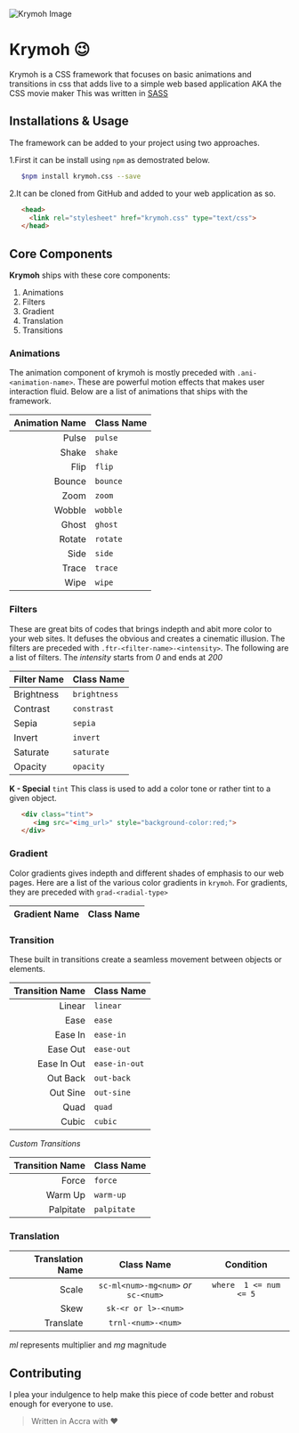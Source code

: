 ![Krymoh Image](https://github.com/mcofie/krymoh/blob/master/image.png)

# Krymoh :wink:
Krymoh is a CSS framework that focuses on basic animations and transitions in css that adds live to a simple web based application AKA the CSS movie maker This was written in [SASS](http://sass-lang.com/)


## Installations & Usage
The framework can be added to your project using two approaches. 


1.First it can be install using `npm` as demostrated below. 
   ```bash
      $npm install krymoh.css --save
   ```


2.It can be cloned from GitHub and added to your web application as so. 
   ```html 
      <head>
        <link rel="stylesheet" href="krymoh.css" type="text/css">
      </head>
   ```


## Core Components 
__Krymoh__ ships with these core components: 
1. Animations
2. Filters
3. Gradient
4. Translation
5. Transitions


### Animations
The animation component of krymoh is mostly preceded with `.ani-<animation-name>`. These are powerful motion effects that makes user interaction fluid.
Below are a list of animations that ships with the framework.

| Animation Name | Class Name   |
| -------------: | :----------- | 
| Pulse | `pulse` |
| Shake | `shake` |
| Flip | `flip` |
| Bounce | `bounce` |
| Zoom | `zoom` |
| Wobble | `wobble` |
| Ghost | `ghost` |
| Rotate | `rotate` |
| Side | `side` |
| Trace | `trace` |
| Wipe | `wipe` |


### Filters
These are great bits of codes that brings indepth and abit more color to your web sites. It defuses the obvious and creates a cinematic illusion. The filters are preceded with `.ftr-<filter-name>-<intensity>`. The following are a list of filters. The *intensity* starts from _0_ and ends at _200_

| Filter Name  | Class Name |
| -----------  | ---------- |
| Brightness   | `brightness` |
| Contrast     |  `constrast` |
| Sepia        | `sepia` |
| Invert       | `invert`|
| Saturate | `saturate`|
| Opacity | `opacity` |


__K - Special__
`tint` This class is used to add a color tone or rather tint to a given object.
```html
   <div class="tint">
      <img src="<img_url>" style="background-color:red;">
   </div>
```


### Gradient
Color gradients gives indepth and different shades of emphasis to our web pages. Here are a list of the various color gradients in `krymoh`. For gradients, they are preceded with `grad-<radial-type>`

| Gradient Name | Class Name |
| ------------: | :--------- |



### Transition
These built in transitions create a seamless movement between objects or elements.

| Transition Name | Class Name |
| --------------: | :--------- | 
| Linear | `linear` |
| Ease | `ease` |
| Ease In | `ease-in`|
| Ease Out |  `ease-out` |      
| Ease In Out | `ease-in-out` |
| Out Back | `out-back` |
| Out Sine | `out-sine` |
| Quad | `quad` |
| Cubic | `cubic` |


*Custom Transitions*

| Transition Name | Class Name |
| --------------: | :--------- |
| Force | `force` |
| Warm Up | `warm-up` |
| Palpitate | `palpitate` |


### Translation

| Translation Name | Class Name | Condition |
| ---------------: | :--------: | :-------: |
| Scale | `sc-ml<num>-mg<num>` *or* `sc-<num>` | `where  1 <= num <= 5`  |
| Skew | `sk-<r or l>-<num>` | |
| Translate | `trnl-<num>-<num>` |   |

*ml* represents multiplier and *mg* magnitude



## Contributing
I plea your indulgence to help make this piece of code better and robust enough for everyone to use.
>Written in Accra with :heart:

